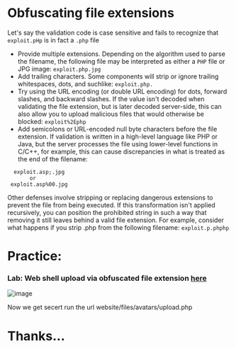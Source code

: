 # Obfuscating file extensions

Let's say the validation code is case sensitive and fails to recognize that ```exploit.pHp``` is in fact a ```.php``` file

* Provide multiple extensions. Depending on the algorithm used to parse the filename, the following file may be interpreted as either a ```PHP``` file or JPG image: ```exploit.php.jpg```
*  Add trailing characters. Some components will strip or ignore trailing whitespaces, dots, and suchlike: ```exploit.php.```
*  Try using the URL encoding (or double URL encoding) for dots, forward slashes, and backward slashes. If the value isn't decoded when validating the file extension, but is later decoded server-side, this can also allow you to upload malicious files that would otherwise be blocked: ```exploit%2Ephp```
*   Add semicolons or URL-encoded null byte characters before the file extension. If validation is written in a high-level language like PHP or Java, but the server processes the file using lower-level functions in C/C++, for example, this can cause discrepancies in what is treated as the end of the filename:
```
  exploit.asp;.jpg
       or 
 exploit.asp%00.jpg
```

 Other defenses involve stripping or replacing dangerous extensions to prevent the file from being executed. If this transformation isn't applied recursively, you can position the prohibited string in such a way that removing it still leaves behind a valid file extension. For example, consider what happens if you strip .php from the following filename:
```exploit.p.phphp```



# Practice:
### Lab: Web shell upload via obfuscated file extension [here](https://portswigger.net/web-security/learning-paths/file-upload-vulnerabilities/insufficient-blacklisting-of-dangerous-file-types/file-upload/lab-file-upload-web-shell-upload-via-obfuscated-file-extension)



![image](https://github.com/4bo4yman/Web-Application-Penetration-Testing/assets/156849852/68aa13c3-41dd-4a73-b4fd-89271a14ed80)


Now we get secert run the url website/files/avatars/upload.php

# Thanks...
